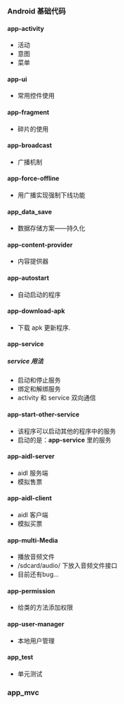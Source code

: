 ### Android 基础代码

#### app-activity 
* 活动
* 意图
* 菜单

#### app-ui
* 常用控件使用

#### app-fragment
* 碎片的使用

#### app-broadcast
* 广播机制

#### app-force-offline
* 用广播实现强制下线功能

#### app_data_save
* 数据存储方案——持久化

#### app-content-provider
* 内容提供器

#### app-autostart
* 自动启动的程序

#### app-download-apk
* 下载 apk 更新程序.

#### app-service
##### service 用法
* 启动和停止服务
* 绑定和解绑服务
* activity 和 service 双向通信

#### app-start-other-service
* 该程序可以启动其他的程序中的服务
* 启动的是：**app-service** 里的服务

#### app-aidl-server
* aidl 服务端
* 模拟售票
#### app-aidl-client
* aidl 客户端
* 模拟买票

#### app-multi-Media
* 播放音频文件
* /sdcard/audio/ 下放入音频文件接口
* 目前还有bug...

#### app-permission
* 给类的方法添加权限

#### app-user-manager
* 本地用户管理

#### app_test
* 单元测试

### app_mvc





